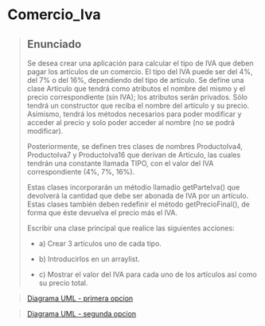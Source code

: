 # Comercio_Iva

>## Enunciado
>
>Se desea crear una aplicación para calcular el tipo de IVA que deben pagar los artículos de un comercio.
El tipo del IVA puede ser del 4%, del 7% o del 16%, dependiendo del tipo de artículo. Se define una clase Artículo que tendrá como atributos el nombre del mismo y el precio correspondiente (sin IVA); los atributos serán privados. Sólo tendrá un constructor que reciba el nombre del artículo y su precio. Asimismo, tendrá
los métodos necesarios para poder modificar y acceder al precio y solo poder acceder al nombre (no se podrá modificar).
>
>Posteriormente, se definen tres clases de nombres ProductoIva4, ProductoIva7 y ProductoIva16 que derivan de Artículo, las cuales tendrán una constante llamada TIPO, con el valor del IVA correspondiente (4%, 7%, 16%).
>
>Estas clases incorporarán un métodio llamadio getParteIva() que devolverá la cantidad que debe ser abonada de IVA por un artículo. Estas clases también deben redefinir el método getPrecioFinal(), de forma que éste devuelva el precio más el IVA.
>
>Escribir una clase principal que realice las siguientes acciones:
>
>-   a) Crear 3 articulos uno de cada tipo.
>
>-    b) Introducirlos en un arraylist.
>
>-    c) Mostrar el valor del IVA para cada uno de los artículos así como su precio total.

>  [Diagrama UML - primera opcion](uml/Diagrama_opcion1.png)

>  [Diagrama UML - segunda opcion](uml/Diagrama_opcion2.png)